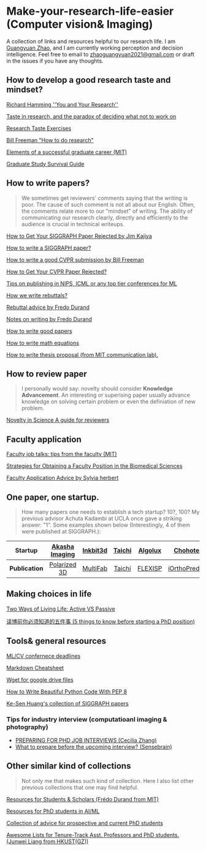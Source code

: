 # Make-your-research-life-easier (Computer vision& Imaging)
A collection of links and resources helpful to our research life. I am [Guangyuan Zhao](), and I am currently working perception and decision intelligence. Feel free to email to zhaoguangyuan2021@gmail.com or draft in the issues if you have any thoughts. 

## How to develop a good research taste and mindset?
[Richard Hamming ''You and Your Research''](https://www.cs.virginia.edu/~robins/YouAndYourResearch.html)

[Taste in research, and the paradox of deciding what not to work on](https://www.theexclusive.org/2014/12/taste-in-research-and-paradox-of.html)

[Research Taste Exercises](https://colah.github.io/notes/taste/)

[Bill Freeman "How to do research"](https://people.csail.mit.edu/billf/publications/How_To_Do_Research.pdf)

[Elements of a successful graduate career (MIT)](http://people.csail.mit.edu/billf/talks/10minFreeman2013.pdf)

[Graduate Study Survival Guide](https://cs.uwaterloo.ca/~thachisu/survival.pdf)

## How to write papers?
> We sometimes get reviewers' comments saying that the writing is poor. The cause of such comment is not all about our English. Often, the comments relate more to our "mindset" of writing. The ability of communicating our research clearly, directly and efficiently to the audience is crucial in technical writeups.  

[How to Get Your SIGGRAPH Paper Rejected by Jim Kajiya](https://www.siggraph.org/sites/default/files/kajiya.pdf)

[How to write a SIGGRAPH paper?](https://www.liyiwei.org/courses/how-siga11/)

[How to write a good CVPR submission by Bill Freeman](https://billf.mit.edu/sites/default/files/documents/cvprPapers.pdf)

[How to Get Your CVPR Paper Rejected?](https://personalinterests.lipingyang.org/wp-content/uploads/2019/03/How-to-get-your-CVPR-paper-rejected.pptx.pdf)

[Tips on publishing in NIPS, ICML or any top tier conferences for ML](https://www.reddit.com/r/MachineLearning/comments/3x3urc/tips_on_publishing_in_nips_icml_or_any_top_tier/)

[How we write rebuttals?](https://deviparikh.medium.com/how-we-write-rebuttals-dc84742fece1)

[Rebuttal advice by Fredo Durand](http://people.csail.mit.edu/fredo/rebuttal_advice.txt)

[Notes on writing by Fredo Durand](http://people.csail.mit.edu/fredo/PUBLI/writing.pdf)

[How to write good papers](http://mri.beckman.illinois.edu/resources/good_paper.pdf)

[How to write math equations](http://www.mit.edu/~dimitrib/Ten_Rules.html)

[How to write thesis proposal (from MIT communication lab).](https://mitcommlab.mit.edu/eecs/commkit/thesis-proposal/)

## How to review paper
> I personally would say: novelty should consider **Knowledge Advancement**. An interesting or superising paper usually advance knowledge on solving certain problem or even the definiation of new problem.

[Novelty in Science A guide for reviewers](https://perceiving-systems.blog/en/news/novelty-in-science)

## Faculty application
[Faculty job talks: tips from the faculty (MIT)](https://www.eecs.mit.edu/career-opportunities-at-eecs/faculty-job-talks-tips-from-the-faculty/)

[Strategies for Obtaining a Faculty Position in the Biomedical Sciences](https://careernavigator.gradeducation.hms.harvard.edu/strategies-obtaining-faculty-position-biomedical-sciences-views-both-sides-job-search)

[Faculty Application Advice by Sylvia herbert](http://sylviaherbert.com/faculty-application-advice)

## One paper, one startup. 
> How many papers one needs to establish a tech startup? 10?, 100? My previous advisor Achuta Kadambi at UCLA once gave a striking answer: "1". 
Some examples shown below (Interestingly, 4 of them were published at SIGGRAPH.):

| Startup | [Akasha Imaging](hhttps://www.akasha.im/)| [Inkbit3d](https://inkbit3d.com/) | [Taichi](https://taichi.graphics/) | [Algolux](https://algolux.com/) |[Chohotech](http://www.chohotech.com/)|
| :---:   | :---: | :---:    |:---:     | :---:   | :---: | 
| **Publication** | [Polarized 3D](https://web.media.mit.edu/~achoo/polar3D/)| [MultiFab](https://dl.acm.org/doi/abs/10.1145/2766962) |[Taichi](https://cupdf.com/document/taichi-a-language-for-high-performance-computation-on-taichi-a-language-for.html) | [FLEXISP](https://research.nvidia.com/publication/flexisp-flexible-camera-image-processing-framework) | [iOrthoPredictor](https://dl.acm.org/doi/abs/10.1145/3414685.3417771)|

## Making choices in life
[Two Ways of Living Life: Active VS Passive](https://blog.madeeasy.in/two-ways-living-life-active-vs-passive)

[读博前你必须知道的五件事 (5 things to know before starting a PhD position)](https://zhuanlan.zhihu.com/p/476454217)

## Tools& general resources
[ML/CV confernece deadlines](https://aideadlin.es/?sub=ML,CV)

[Markdown Cheatsheet](https://github.com/adam-p/markdown-here/wiki/Markdown-Cheatsheet)

[Wget for google drive files](https://medium.com/@acpanjan/download-google-drive-files-using-wget-3c2c025a8b99) 

[How to Write Beautiful Python Code With PEP 8](https://realpython.com/python-pep8/)

[Ke-Sen Huang's collection of SIGGRAPH papers](http://kesen.realtimerendering.com/)
### Tips for industry interview (computatioanl imaging & photography)
- [PREPARING FOR PHD JOB INTERVIEWS (Cecilia Zhang)](https://ceciliavision.github.io/blogs/blog-interview.html#)
- [What to prepare before the upcoming interview? (Sensebrain)](https://docs.google.com/document/d/1YralmXmMufQmWdUAW1t31HEia_yIl-3k4cb58vEXFZc/edit)

## Other similar kind of collections
> Not only me that makes such kind of collection. Here I also list other previous collections that one may find helpful. 

[Resources for Students & Scholars (Frédo Durand from MIT)](http://people.csail.mit.edu/fredo/student.html) 

[Resources for PhD students in AI/ML](https://truyentran.github.io/phd.html)

[Collection of advice for prospective and current PhD students](https://github.com/pliang279/awesome-phd-advice)

[Awesome Lists for Tenure-Track Asst. Professors and PhD students. (Junwei Liang from HKUST(GZ))](https://github.com/JunweiLiang/awesome_lists) 



